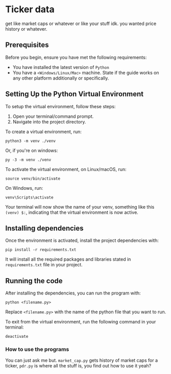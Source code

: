 # Ticker data 

get like market caps or whatever or like your stuff idk. you wanted price history or whatever.

## Prerequisites

Before you begin, ensure you have met the following requirements:
* You have installed the latest version of `Python`
* You have a `<Windows/Linux/Mac>` machine. State if the guide works on any other platform additionally or specifically.

## Setting Up the Python Virtual Environment

To setup the virtual environment, follow these steps:
1. Open your terminal/command prompt.
2. Navigate into the project directory.

To create a virtual environment, run:
```
python3 -m venv ./venv
```
Or, if you're on windows:
```
py -3 -m venv ./venv
```

To activate the virtual environment, on Linux/macOS, run:
```
source venv/bin/activate
```
On Windows, run:
```
venv\Scripts\activate
```
Your terminal will now show the name of your venv, something like this `(venv) $:`, indicating that the virtual environment is now active.

## Installing dependencies
Once the environment is activated, install the project dependencies with:
```
pip install -r requirements.txt
```
It will install all the required packages and libraries stated in `requirements.txt` file in your project.

## Running the code
After installing the dependencies, you can run the program with:
```
python <filename.py>
```
Replace `<filename.py>` with the name of the python file that you want to run.

To exit from the virtual environment, run the following command in your terminal:
```
deactivate
```

### How to use the programs
You can just ask me but. `market_cap.py` gets history of market caps for a ticker, `pdr.py` is where all the stuff is, you find out how to use it yeah?
